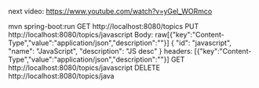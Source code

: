 next video: https://www.youtube.com/watch?v=yGeI_WORmco

mvn spring-boot:run
GET http://localhost:8080/topics
PUT http://localhost:8080/topics/javascript
Body: raw[{"key":"Content-Type","value":"application/json","description":""}]
    {
        "id": "javascript",
        "name": "JavaScript",
        "description": "JS desc"
    }
headers: [{"key":"Content-Type","value":"application/json","description":""}]
GET http://localhost:8080/topics/javascript
DELETE http://localhost:8080/topics/java